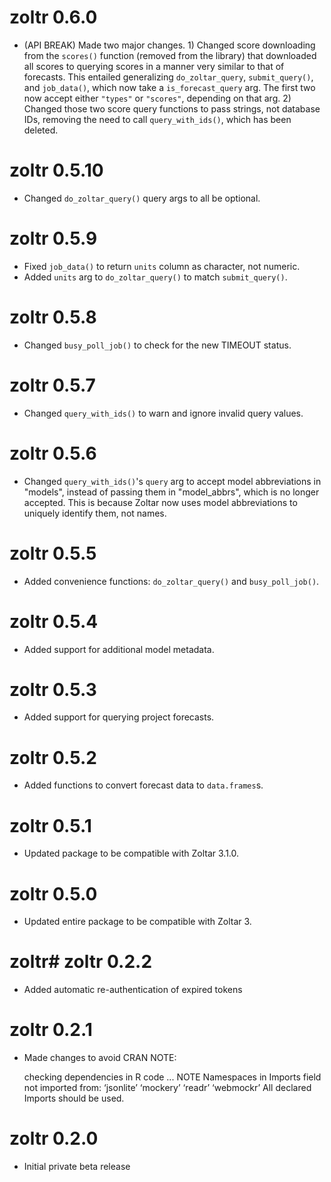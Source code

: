 # zoltr 0.6.0
- (API BREAK) Made two major changes. 1) Changed score downloading from the `scores()` function (removed from the
  library) that downloaded all scores to querying scores in a manner very similar to that of forecasts. This
  entailed generalizing `do_zoltar_query`, `submit_query()`, and `job_data()`, which now take a `is_forecast_query` arg.
  The first two now accept either `"types"` or `"scores"`, depending on that arg. 2) Changed those two score query
  functions to pass strings, not database IDs, removing the need to call `query_with_ids()`, which has been deleted.


# zoltr 0.5.10
- Changed `do_zoltar_query()` query args to all be optional.


# zoltr 0.5.9
- Fixed `job_data()` to return `units` column as character, not numeric.
- Added `units` arg to `do_zoltar_query()` to match `submit_query()`.


# zoltr 0.5.8
- Changed `busy_poll_job()` to check for the new TIMEOUT status.


# zoltr 0.5.7
- Changed `query_with_ids()` to warn and ignore invalid query values.


# zoltr 0.5.6
- Changed `query_with_ids()`'s `query` arg to accept model abbreviations in "models", instead of passing them in
  "model_abbrs", which is no longer accepted. This is because Zoltar now uses model abbreviations to uniquely identify
  them, not names.


# zoltr 0.5.5
- Added convenience functions: `do_zoltar_query()` and `busy_poll_job()`.


# zoltr 0.5.4
- Added support for additional model metadata.


# zoltr 0.5.3
- Added support for querying project forecasts.


# zoltr 0.5.2
- Added functions to convert forecast data to `data.frames`s.


# zoltr 0.5.1
- Updated package to be compatible with Zoltar 3.1.0.


# zoltr 0.5.0
- Updated entire package to be compatible with Zoltar 3.


# zoltr# zoltr 0.2.2
- Added automatic re-authentication of expired tokens


# zoltr 0.2.1
- Made changes to avoid CRAN NOTE:

    checking dependencies in R code ... NOTE
    Namespaces in Imports field not imported from:
    ‘jsonlite’ ‘mockery’ ‘readr’ ‘webmockr’
    All declared Imports should be used.


# zoltr 0.2.0
- Initial private beta release
